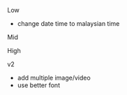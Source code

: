 Low
- change date time to malaysian time
<!-- - add reauthenthicate method for change email & password -->

Mid

High

v2
<!-- - add tags  -->
<!-- - add category  -->
<!-- - add desc -->
<!-- - add bookmark -->
<!-- - add comment -->
<!-- - make user name required -->
<!-- - add user bio -->

<!-- - rework frontpage -->
<!-- - rework news view -->
<!-- - add explore page (search, split news by category) -->

<!-- - anonymous/google sign in -->
- add multiple image/video
- use better font

<!-- - optimize futurebuilder & refresh indicator key: _refreshIndicatorKey, -->